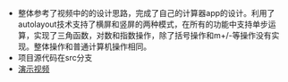 + 整体参考了视频中的的设计思路，完成了自己的计算器app的设计。利用了autolayout技术支持了横屏和竖屏的两种模式，在所有的功能中支持单步运算，实现了三角函数，对数和指数操作，除了括号操作和m+/-等操作没有实现。整体操作和普通计算机操作相同。
+ 项目源代码在src分支
+ [演示视频](https://www.bilibili.com/video/BV12h411J73n/)
